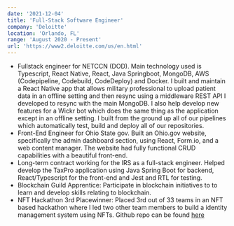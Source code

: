 ```yaml
---
date: '2021-12-04'
title: 'Full-Stack Software Engineer'
company: 'Deloitte'
location: 'Orlando, FL'
range: 'August 2020 - Present'
url: 'https://www2.deloitte.com/us/en.html'
---
```


- Fullstack engineer for NETCCN (DOD). Main technology used is Typescript, React Native, React, Java Springboot, MongoDB, AWS (Codepipeline, Codebuild, CodeDeploy) and Docker. I built and maintain a React Native app that allows military professional to upload patient data in an offline setting and then resync using a middleware REST API I developed to resync with the main MongoDB. I also help develop new features for a Wickr bot which does the same thing as the application except in an offline setting. I built from the ground up all of our pipelines which automatically test, build and deploy all of our repositories.
- Front-End Engineer for Ohio State gov. Built an Ohio.gov website, specifically the admin dashboard section, using React, Form.io, and a web content manager. The website had fully functional CRUD capabilities with a beautiful front-end.
- Long-term contract working for the IRS as a full-stack engineer. Helped develop the TaxPro application using Java Spring Boot for backend, React/Typescript for the front-end and Jest and RTL for testing.
- Blockchain Guild Apprentice: Participate in blockchain initiatives to to learn and develop skills relating to blockchain.
- NFT Hackathon 3rd Placewinner: Placed 3rd out of 33 teams in an NFT based hackathon where I led two other team members to build a identity management system using NFTs. Github repo can be found [here](https://github.com/XavierElon/bit-of-tech)
